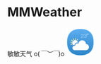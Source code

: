 # MMWeather
敏敏天气    o(*￣︶￣*)o
![](https://github.com/xmydeveloper/MMWeather/blob/master/app/src/main/res/drawable/ic_launcher.png)
